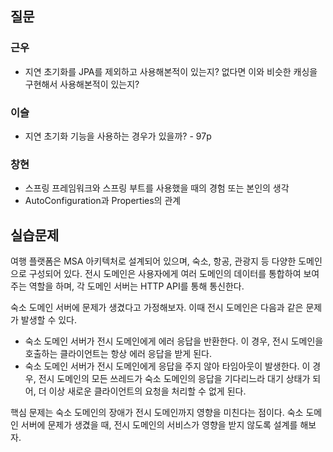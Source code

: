 ## 질문
### 근우
- 지연 초기화를 JPA를 제외하고 사용해본적이 있는지? 없다면 이와 비슷한 캐싱을 구현해서 사용해본적이 있는지?

### 이슬
- 지연 초기화 기능을 사용하는 경우가 있을까? - 97p

### 창현
- 스프링 프레임워크와 스프링 부트를 사용했을 때의 경험 또는 본인의 생각
- AutoConfiguration과 Properties의 관계


## 실습문제
여행 플랫폼은 MSA 아키텍처로 설계되어 있으며, 숙소, 항공, 관광지 등 다양한 도메인으로 구성되어 있다. 전시 도메인은 사용자에게 여러 도메인의 데이터를 통합하여 보여주는 역할을 하며, 각 도메인 서버는 HTTP API를 통해 통신한다.

숙소 도메인 서버에 문제가 생겼다고 가정해보자. 이때 전시 도메인은 다음과 같은 문제가 발생할 수 있다.
- 숙소 도메인 서버가 전시 도메인에게 에러 응답을 반환한다. 이 경우, 전시 도메인을 호출하는 클라이언트는 항상 에러 응답을 받게 된다.
- 숙소 도메인 서버가 전시 도메인에게 응답을 주지 않아 타임아웃이 발생한다. 이 경우, 전시 도메인의 모든 쓰레드가 숙소 도메인의 응답을 기다리느라 대기 상태가 되어, 더 이상 새로운 클라이언트의 요청을 처리할 수 없게 된다.

핵심 문제는 숙소 도메인의 장애가 전시 도메인까지 영향을 미친다는 점이다. 숙소 도메인 서버에 문제가 생겼을 때, 전시 도메인의 서비스가 영향을 받지 않도록 설계를 해보자.
